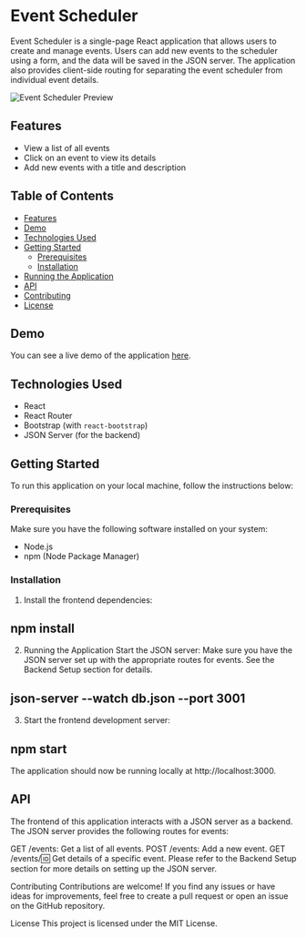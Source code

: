 # Event Scheduler

Event Scheduler is a single-page React application that allows users to create and manage events. Users can add new events to the scheduler using a form, and the data will be saved in the JSON server. The application also provides client-side routing for separating the event scheduler from individual event details.

![Event Scheduler Preview](preview.png)

## Features

- View a list of all events
- Click on an event to view its details
- Add new events with a title and description

## Table of Contents

- [Features](#features)
- [Demo](#demo)
- [Technologies Used](#technologies-used)
- [Getting Started](#getting-started)
  - [Prerequisites](#prerequisites)
  - [Installation](#installation)
- [Running the Application](#running-the-application)
- [API](#api)
- [Contributing](#contributing)
- [License](#license)

## Demo

You can see a live demo of the application [here](https://event-scheduler-demo.netlify.app/).

## Technologies Used

- React
- React Router
- Bootstrap (with `react-bootstrap`)
- JSON Server (for the backend)

## Getting Started

To run this application on your local machine, follow the instructions below:

### Prerequisites

Make sure you have the following software installed on your system:

- Node.js
- npm (Node Package Manager)

### Installation

1. Install the frontend dependencies:
 ## npm install 
2. Running the Application
Start the JSON server:
Make sure you have the JSON server set up with the appropriate routes for events. See the Backend Setup section for details.
## json-server --watch db.json --port 3001

3. Start the frontend development server:
 ## npm start

The application should now be running locally at http://localhost:3000.


## API
The frontend of this application interacts with a JSON server as a backend. The JSON server provides the following routes for events:

GET /events: Get a list of all events.
POST /events: Add a new event.
GET /events/:id: Get details of a specific event.
Please refer to the Backend Setup section for more details on setting up the JSON server.

Contributing
Contributions are welcome! If you find any issues or have ideas for improvements, feel free to create a pull request or open an issue on the GitHub repository.

License
This project is licensed under the MIT License.